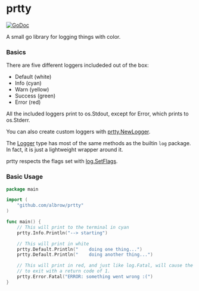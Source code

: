 # prtty

[![GoDoc](https://godoc.org/github.com/albrow/prtty?status.svg)](https://godoc.org/github.com/albrow/prtty)

A small go library for logging things with color.

### Basics

There are five different loggers includeded out of the box:

- Default (white)
- Info    (cyan)
- Warn    (yellow)
- Success (green)
- Error   (red)

All the included loggers print to os.Stdout, except for Error, which prints to os.Stderr.

You can also create custom loggers with [prtty.NewLogger](http://godoc.org/github.com/albrow/prtty#NewLogger).

The [Logger](http://godoc.org/github.com/albrow/prtty#Logger) type has most of the same methods as the builtin
`log` package. In fact, it is just a lightweight wrapper around it.

prtty respects the flags set with [log.SetFlags](http://golang.org/pkg/log/#SetFlags).

### Basic Usage

``` go
package main

import (
	"github.com/albrow/prtty"
)

func main() {
	// This will print to the terminal in cyan
	prtty.Info.Println("--> starting")

	// This will print in white
	prtty.Default.Println("    doing one thing...")
	prtty.Default.Println("    doing another thing...")

	// This will print in red, and just like log.Fatal, will cause the program
	// to exit with a return code of 1.
	prtty.Error.Fatal("ERROR: something went wrong :(")
}
```
